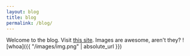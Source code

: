 ```yaml
---
layout: blog
title: blog
permalink: /blog/
---
```


Welcome to the blog. Visit [this site](https://grufelous.com).
Images are awesome, aren't they? ![whoa]({{ "/images/img.png" | absolute_url }})
